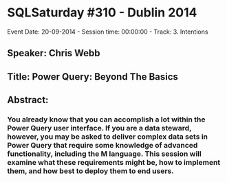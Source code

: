 # SQLSaturday #310 - Dublin 2014
Event Date: 20-09-2014 - Session time: 00:00:00 - Track: 3. Intentions
## Speaker: Chris Webb
## Title: Power Query: Beyond The Basics
## Abstract:
### You already know that you can accomplish a lot within the Power Query user interface. If you are a data steward, however, you may be asked to deliver complex data sets in Power Query that require some knowledge of advanced functionality, including the M language. This session will examine what these requirements might be, how to implement them, and how best to deploy them to end users. 
